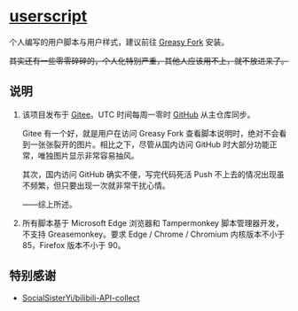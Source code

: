 # [userscript](https://greasyfork.org/zh-CN/users/304474)

个人编写的用户脚本与用户样式，建议前往 [Greasy Fork](https://greasyfork.org/zh-CN/users/304474) 安装。

~~其实还有一些零零碎碎的，个人化特别严重，其他人应该用不上，就不放进来了。~~

## 说明

1. 该项目发布于 [Gitee](https://gitee.com/liangjiancang/userscript)。UTC 时间每周一零时 [GitHub](https://github.com/liangjiancang/userscript) 从主仓库同步。

   Gitee 有一个好，就是用户在访问 Greasy Fork 查看脚本说明时，绝对不会看到一张张裂开的图片。相比之下，尽管从国内访问 GitHub 时大部分功能正常，唯独图片显示非常容易抽风。

   其次，国内访问 GitHub 确实不便，写完代码死活 Push 不上去的情况出现虽不频繁，但只要出现一次就非常干扰心情。

   ——综上所述。

2. 所有脚本基于 Microsoft Edge 浏览器和 Tampermonkey 脚本管理器开发，不支持 Greasemonkey。要求 Edge / Chrome / Chromium 内核版本不小于 85，Firefox 版本不小于 90。

## 特别感谢

* [SocialSisterYi/bilibili-API-collect](https://github.com/SocialSisterYi/bilibili-API-collect)
